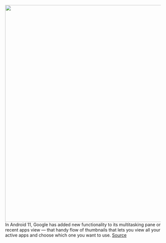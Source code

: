 <img src='https://cdn.vox-cdn.com/thumbor/5O8-98hk6jvgxehQOmmAhOtsTkY=/0x0:2040x1360/1200x800/filters:focal(857x517:1183x843)/cdn.vox-cdn.com/uploads/chorus_image/image/67564720/dbohn_200608_4059_0008.0.jpg' width='700px' /><br/>
In Android 11, Google has added new functionality to its multitasking pane or recent apps view — that handy flow of thumbnails that lets you view all your active apps and choose which one you want to use.
<a href='https://www.theverge.com/21495830/android-11-multitasking-pane-recent-apps-screenshots-google-how-to'> Source <a/>